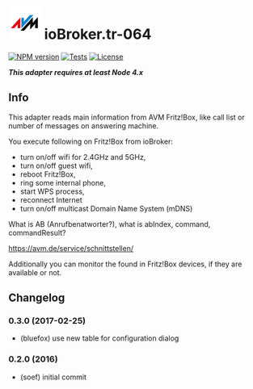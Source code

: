 ![Logo](admin/tr-064.png)
ioBroker.tr-064 
==============

[![NPM version](http://img.shields.io/npm/v/iobroker.tr-064.svg)](https://www.npmjs.com/package/iobroker.tr-064)
[![Tests](http://img.shields.io/travis/soef/ioBroker.tr-064/master.svg)](https://travis-ci.org/soef/ioBroker.tr-064)
[![License](https://img.shields.io/badge/license-MIT-blue.svg?style=flat)](https://github.com/soef/iobroker.tr-064/blob/master/LICENSE)

<!--[![Build status](https://ci.appveyor.com/api/projects/status/485gflwiw7p54x7q?svg=true)](https://ci.appveyor.com/project/soef/iobroker-tr-064)-->

***This adapter requires at least Node 4.x***

## Info
This adapter reads main information from AVM Fritz!Box, like call list or number of messages on answering machine.

You execute following on Fritz!Box from ioBroker: 
- turn on/off wifi for 2.4GHz and 5GHz, 
- turn on/off guest wifi,
- reboot Fritz!Box,
- ring some internal phone,
- start WPS process,
- reconnect Internet
- turn on/off multicast Domain Name System (mDNS)

What is AB (Anrufbenatworter?), what is abIndex, command, commandResult?

https://avm.de/service/schnittstellen/

Additionally you can monitor the found in Fritz!Box devices, if they are available or not.

## Changelog
### 0.3.0 (2017-02-25)
* (bluefox) use new table for configuration dialog

### 0.2.0 (2016)
* (soef) initial commit